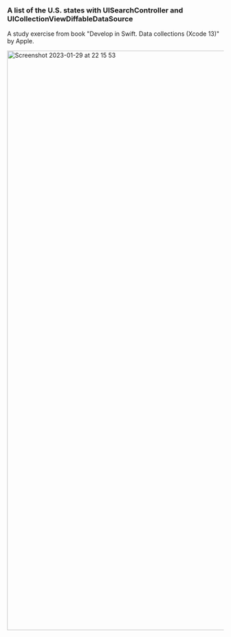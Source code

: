 ###  A list of the U.S. states with UISearchController and UICollectionViewDiffableDataSource

A study exercise from book "Develop in Swift. Data collections (Xcode 13)" by Apple.

<img width="1348" alt="Screenshot 2023-01-29 at 22 15 53" src="https://user-images.githubusercontent.com/122368077/215356085-a8b7ddea-ebda-499a-8c91-56c6d80b07b1.png">
